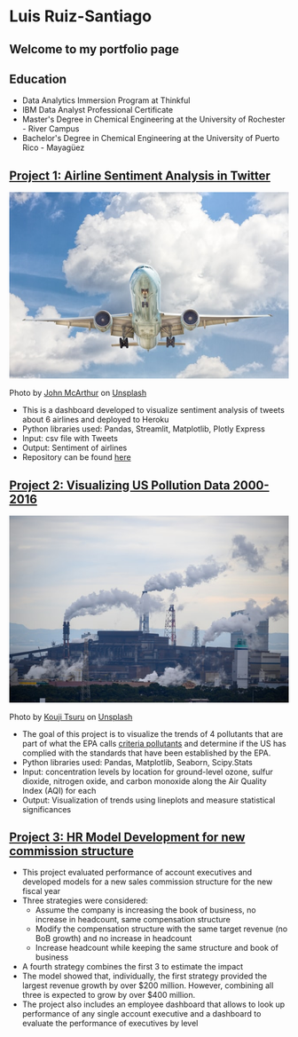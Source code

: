 # Luis Ruiz-Santiago
## Welcome to my portfolio page


## Education
- Data Analytics Immersion Program at Thinkful
- IBM Data Analyst Professional Certificate
- Master's Degree in Chemical Engineering at the University of Rochester - River Campus
- Bachelor's Degree in Chemical Engineering at the University of Puerto Rico - Mayagüez

## [Project 1: Airline Sentiment Analysis in Twitter](https://airline-sentiments.herokuapp.com/)
![IMG](john-mcarthur-PrdNTrIrG8w-unsplash.jpg)

Photo by <a href="https://unsplash.com/@snowjam?utm_source=unsplash&utm_medium=referral&utm_content=creditCopyText">John McArthur</a> on <a href="https://unsplash.com/s/photos/air-travel?utm_source=unsplash&utm_medium=referral&utm_content=creditCopyText">Unsplash</a>
  
- This is a dashboard developed to visualize sentiment analysis of tweets about 6 airlines and deployed to Heroku
- Python libraries used: Pandas, Streamlit, Matplotlib, Plotly Express
- Input: csv file with Tweets
- Output: Sentiment of airlines
- Repository can be found [here](https://github.com/ldruizsan/airlines-sentiment)

## [Project 2: Visualizing US Pollution Data 2000-2016](https://gist.github.com/ldruizsan/56cbce888b288daefd14a27d73c8b479)
![IMG](kouji-tsuru--CwiIE7D5Qk-unsplash.jpg)

Photo by <a href="https://unsplash.com/@pafuxu?utm_source=unsplash&utm_medium=referral&utm_content=creditCopyText">Kouji Tsuru</a> on <a href="https://unsplash.com/s/photos/pollution?utm_source=unsplash&utm_medium=referral&utm_content=creditCopyText">Unsplash</a>
  
- The goal of this project is to visualize the trends of 4 pollutants that are part of what the EPA calls [criteria pollutants](https://www.epa.gov/criteria-air-pollutants) and determine if the US has complied with the standards that have been established by the EPA.
- Python libraries used: Pandas, Matplotlib, Seaborn, Scipy.Stats
- Input: concentration levels by location for ground-level ozone, sulfur dioxide, nitrogen oxide, and carbon monoxide along the Air Quality Index (AQI) for each
- Output: Visualization of trends using lineplots and measure statistical significances

## [Project 3: HR Model Development for new commission structure](https://drive.google.com/file/d/1n1fFSaahajSvQBpIWrrh4Mkkgloesfou/view?usp=sharing)
- This project evaluated performance of account executives and developed models for a new sales commission structure for the new fiscal year
- Three strategies were considered:
  - Assume the company is increasing the book of business, no increase in headcount, same compensation structure
  - Modify the compensation structure with the same target revenue (no BoB growth) and no increase in headcount
  - Increase headcount while keeping the same structure and book of business
- A fourth strategy combines the first 3 to estimate the impact
- The model showed that, individually, the first strategy provided the largest revenue growth by over $200 million. However, combining all three is expected to grow by over $400 million.
- The project also includes an employee dashboard that allows to look up performance of any single account executive and a dashboard to evaluate the performance of executives by level
